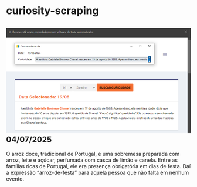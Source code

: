 # curiosity-scraping
![Budget](./execucao.png)
04/07/2025
-
O arroz doce, tradicional de Portugal, é uma sobremesa preparada com arroz, leite e açúcar, perfumada com casca de limão e canela. Entre as famílias ricas de Portugal, ele era presença obrigatória em dias de festa. Daí a expressão “arroz-de-festa” para aquela pessoa que não falta em nenhum evento.
